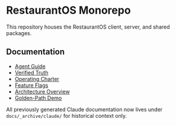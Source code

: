 # RestaurantOS Monorepo

This repository houses the RestaurantOS client, server, and shared packages.

## Documentation
- [Agent Guide](AGENTS.md)
- [Verified Truth](docs/VERIFIED_TRUTH.md)
- [Operating Charter](docs/OPERATING_CHARTER.md)
- [Feature Flags](docs/FEATURE_FLAGS.md)
- [Architecture Overview](docs/ARCHITECTURE.md)
- [Golden-Path Demo](docs/DEMO.md)

All previously generated Claude documentation now lives under `docs/_archive/claude/` for historical context only.
